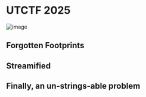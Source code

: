 # UTCTF 2025


![image](https://github.com/user-attachments/assets/09434fd7-eee2-44b7-8b9c-1ad093d16239)


## Forgotten Footprints

## Streamified

## Finally, an un-strings-able problem
